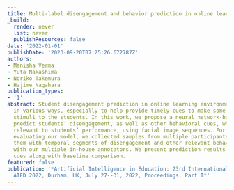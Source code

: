 ```yaml
---
title: Multi-label disengagement and behavior prediction in online learning
_build:
  render: never
  list: never
  publishResources: false
date: '2022-01-01'
publishDate: '2023-09-20T07:25:26.672787Z'
authors:
- Manisha Verma
- Yuta Nakashima
- Noriko Takemura
- Hajime Nagahara
publication_types:
- '1'
abstract: Student disengagement prediction in online learning environments is beneficial
  in various ways, especially to help provide timely cues to make some feedback or
  stimuli to the students. In this work, we propose a neural network-based model to
  predict students’ disengagement, as well as other behavioral cues, which might be
  relevant to students’ performance, using facial image sequences. For training and
  evaluating our model, we collected samples from multiple participants and annotated
  them with temporal segments of disengagement and other relevant behavioral cues
  with our multiple in-house annotators. We present prediction results of all behavior
  cues along with baseline comparison.
featured: false
publication: '*Artificial Intelligence in Education: 23rd International Conference,
  AIED 2022, Durham, UK, July 27--31, 2022, Proceedings, Part I*'
---
```



